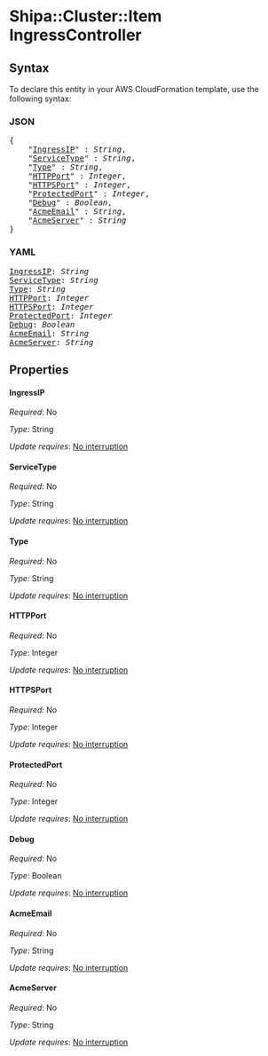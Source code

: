 # Shipa::Cluster::Item IngressController

## Syntax

To declare this entity in your AWS CloudFormation template, use the following syntax:

### JSON

<pre>
{
    "<a href="#ingressip" title="IngressIP">IngressIP</a>" : <i>String</i>,
    "<a href="#servicetype" title="ServiceType">ServiceType</a>" : <i>String</i>,
    "<a href="#type" title="Type">Type</a>" : <i>String</i>,
    "<a href="#httpport" title="HTTPPort">HTTPPort</a>" : <i>Integer</i>,
    "<a href="#httpsport" title="HTTPSPort">HTTPSPort</a>" : <i>Integer</i>,
    "<a href="#protectedport" title="ProtectedPort">ProtectedPort</a>" : <i>Integer</i>,
    "<a href="#debug" title="Debug">Debug</a>" : <i>Boolean</i>,
    "<a href="#acmeemail" title="AcmeEmail">AcmeEmail</a>" : <i>String</i>,
    "<a href="#acmeserver" title="AcmeServer">AcmeServer</a>" : <i>String</i>
}
</pre>

### YAML

<pre>
<a href="#ingressip" title="IngressIP">IngressIP</a>: <i>String</i>
<a href="#servicetype" title="ServiceType">ServiceType</a>: <i>String</i>
<a href="#type" title="Type">Type</a>: <i>String</i>
<a href="#httpport" title="HTTPPort">HTTPPort</a>: <i>Integer</i>
<a href="#httpsport" title="HTTPSPort">HTTPSPort</a>: <i>Integer</i>
<a href="#protectedport" title="ProtectedPort">ProtectedPort</a>: <i>Integer</i>
<a href="#debug" title="Debug">Debug</a>: <i>Boolean</i>
<a href="#acmeemail" title="AcmeEmail">AcmeEmail</a>: <i>String</i>
<a href="#acmeserver" title="AcmeServer">AcmeServer</a>: <i>String</i>
</pre>

## Properties

#### IngressIP

_Required_: No

_Type_: String

_Update requires_: [No interruption](https://docs.aws.amazon.com/AWSCloudFormation/latest/UserGuide/using-cfn-updating-stacks-update-behaviors.html#update-no-interrupt)

#### ServiceType

_Required_: No

_Type_: String

_Update requires_: [No interruption](https://docs.aws.amazon.com/AWSCloudFormation/latest/UserGuide/using-cfn-updating-stacks-update-behaviors.html#update-no-interrupt)

#### Type

_Required_: No

_Type_: String

_Update requires_: [No interruption](https://docs.aws.amazon.com/AWSCloudFormation/latest/UserGuide/using-cfn-updating-stacks-update-behaviors.html#update-no-interrupt)

#### HTTPPort

_Required_: No

_Type_: Integer

_Update requires_: [No interruption](https://docs.aws.amazon.com/AWSCloudFormation/latest/UserGuide/using-cfn-updating-stacks-update-behaviors.html#update-no-interrupt)

#### HTTPSPort

_Required_: No

_Type_: Integer

_Update requires_: [No interruption](https://docs.aws.amazon.com/AWSCloudFormation/latest/UserGuide/using-cfn-updating-stacks-update-behaviors.html#update-no-interrupt)

#### ProtectedPort

_Required_: No

_Type_: Integer

_Update requires_: [No interruption](https://docs.aws.amazon.com/AWSCloudFormation/latest/UserGuide/using-cfn-updating-stacks-update-behaviors.html#update-no-interrupt)

#### Debug

_Required_: No

_Type_: Boolean

_Update requires_: [No interruption](https://docs.aws.amazon.com/AWSCloudFormation/latest/UserGuide/using-cfn-updating-stacks-update-behaviors.html#update-no-interrupt)

#### AcmeEmail

_Required_: No

_Type_: String

_Update requires_: [No interruption](https://docs.aws.amazon.com/AWSCloudFormation/latest/UserGuide/using-cfn-updating-stacks-update-behaviors.html#update-no-interrupt)

#### AcmeServer

_Required_: No

_Type_: String

_Update requires_: [No interruption](https://docs.aws.amazon.com/AWSCloudFormation/latest/UserGuide/using-cfn-updating-stacks-update-behaviors.html#update-no-interrupt)

